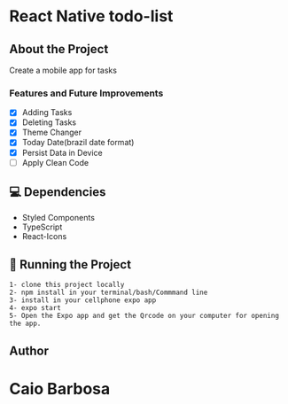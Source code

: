 # React Native todo-list

## About the Project
Create a mobile app for tasks
### Features and Future Improvements

- [X] Adding Tasks
- [X] Deleting Tasks
- [X] Theme Changer
- [X] Today Date(brazil date format)
- [X] Persist Data in Device
- [ ] Apply Clean Code

## 💻 Dependencies

<ul>
  <li>Styled Components</li>
  <li>TypeScript</li>
  <li>React-Icons</li>
</ul>

## 🚀 Running the Project

```
1- clone this project locally
2- npm install in your terminal/bash/Commmand line
3- install in your cellphone expo app
4- expo start
5- Open the Expo app and get the Qrcode on your computer for opening the app.
```

## Author

  <h1>Caio Barbosa</h1>
